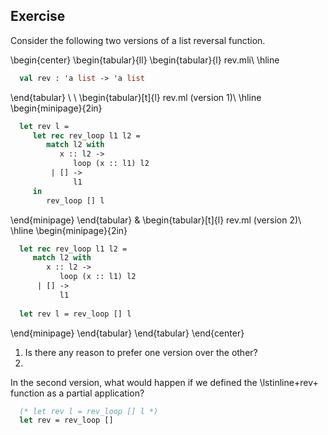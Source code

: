   
## Exercise
  Consider the following two versions of a list reversal function.
  
  \begin{center}
  \begin{tabular}{ll}
  \begin{tabular}{l}
  rev.mli\\
  \hline
```ocaml
  val rev : 'a list -> 'a list
```
  \end{tabular}
  \\
  \\
  \begin{tabular}[t]{l}
  rev.ml (version 1)\\
  \hline
  \begin{minipage}{2in}
```ocaml
  let rev l =
     let rec rev_loop l1 l2 =
        match l2 with
           x :: l2 ->
              loop (x :: l1) l2
         | [] ->
              l1
     in
        rev_loop [] l
```
  \end{minipage}
  \end{tabular}
  &
  \begin{tabular}[t]{l}
  rev.ml (version 2)\\
  \hline
  \begin{minipage}{2in}
```ocaml
  let rec rev_loop l1 l2 =
     match l2 with
        x :: l2 ->
           loop (x :: l1) l2
      | [] ->
           l1
  
  let rev l = rev_loop [] l
```
  \end{minipage}
  \end{tabular}
  \end{tabular}
  \end{center}
1. Is there any reason to prefer one version over the other?
1.
  In the second version, what would happen if we defined
  the \lstinline+rev+ function as a partial application?
```ocaml
  (* let rev l = rev_loop [] l *)
  let rev = rev_loop []
```
  
